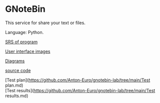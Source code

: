 # GNoteBin

This service for share your text or files.

Language: Python.

[SRS of program](https://github.com/Anton-Euro/gnotebin-lab/blob/main/Requirements/SRS.md)

[User interface images](https://github.com/Anton-Euro/gnotebin-lab/tree/main/Mockups)

[Diagrams](https://github.com/Anton-Euro/gnotebin-lab/tree/main/Diagrams)

[source code](https://github.com/Anton-Euro/gnotebin-lab/tree/main/code)

[Test plan](https://github.com/Anton-Euro/gnotebin-lab/tree/main/Test plan.md)<br>
[Test results](https://github.com/Anton-Euro/gnotebin-lab/tree/main/Test results.md)
